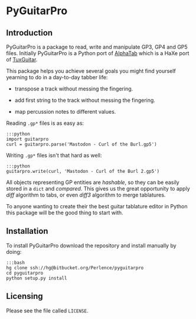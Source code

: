 PyGuitarPro
===========

Introduction
------------

PyGuitarPro is a package to read, write and manipulate GP3, GP4 and GP5 files. Initially PyGuitarPro is a Python port of [AlphaTab](http://www.alphatab.net/) which is a HaXe port of [TuxGuitar](http://tuxguitar.herac.com.ar/).

This package helps you achieve several goals you might find yourself yearning to do in a day-to-day tabber life:

-   transpose a track without messing the fingering.

-   add first string to the track without messing the fingering.

-   map percussion notes to different values.

Reading `.gp*` files is as easy as:

    :::python
    import guitarpro
    curl = guitarpro.parse('Mastodon - Curl of the Burl.gp5')

Writing `.gp*` files isn't that hard as well:

    :::python
    guitarpro.write(curl, 'Mastodon - Curl of the Burl 2.gp5')

All objects representing GP entities are *hashable*, so they can be easily stored in a `dict` and *compared*. This gives us the great opportunity to apply *diff* algorithm to tabs, or even *diff3* algorithm to merge tablatures.

To anyone wanting to create their the best guitar tablature editor in Python this package will be the good thing to start with.

Installation
------------

To install PyGuitarPro download the repository and install manually by doing:

    :::bash
    hg clone ssh://hg@bitbucket.org/Perlence/pyguitarpro
    cd pyguitarpro
    python setup.py install

Licensing
---------

Please see the file called `LICENSE`.
